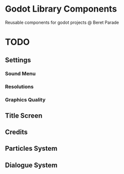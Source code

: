 # Godot Library Components

Reusable components for godot projects @ Beret Parade

# TODO
## Settings
### Sound Menu
### Resolutions
### Graphics Quality
## Title Screen
## Credits
## Particles System
## Dialogue System
